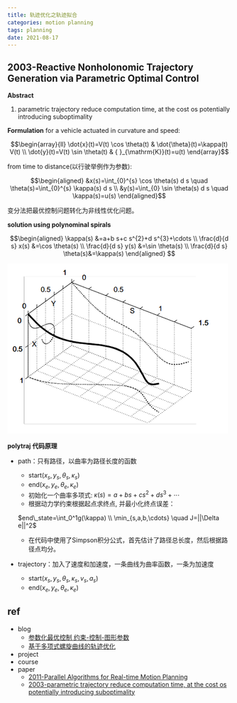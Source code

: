 ```yaml
---
title: 轨迹优化之轨迹拟合
categories: motion planning
tags: planning
date: 2021-08-17
---
```



## 2003-Reactive Nonholonomic Trajectory Generation via Parametric Optimal Control

**Abstract**

1. parametric trajectory reduce computation time, at the cost os potentially introducing suboptimality

**Formulation**
for a vehicle actuated in curvature and speed:

$$\begin{array}{ll}
\dot{x}(t)=V(t) \cos \theta(t) & \dot{\theta}(t)=\kappa(t) V(t) \\
\dot{y}(t)=V(t) \sin \theta(t) & { }_{\mathrm{K}}(t)=u(t)
\end{array}$$

from time to distance(以行驶举例作为参数):

$$\begin{aligned}
&x(s)=\int_{0}^{s} \cos \theta(s) d s \quad \theta(s)=\int_{0}^{s} \kappa(s) d s \\
&y(s)=\int_{0} \sin \theta(s) d s \quad \kappa(s)=u(s)
\end{aligned}$$

变分法把最优控制问题转化为非线性优化问题。

**solution using polynominal spirals**

$$\begin{aligned}
\kappa(s) &=a+b s+c s^{2}+d s^{3}+\cdots \\
\frac{d}{d s} x(s) &=\cos \theta(s) \\
\frac{d}{d s} y(s) &=\sin \theta(s) \\
\frac{d}{d s} \theta(s)&=\kappa(s)
\end{aligned}
$$

![spiral](pics/spiral.png)

**polytraj 代码原理**

- path：只有路径，以曲率为路径长度的函数
    - start($x_s,y_s,\theta_s,\kappa_s$)
    - end($x_e,y_e,\theta_e,\kappa_e$)
    - 初始化一个曲率多项式: $\kappa(s) =a+b s+c s^{2}+d s^{3}+\cdots$
    - 根据动力学约束根据起点求终点, 并最小化终点误差：

    $end\_state=\int_0^1g(\kappa)   \\
    \min_{s,a,b,\cdots} \quad J=||\Delta e||^2$
    - 在代码中使用了Simpson积分公式，首先估计了路径总长度，然后根据路径点均分。
- trajectory：加入了速度和加速度，一条曲线为曲率函数，一条为加速度
    - start($x_s,y_s,\theta_s,\kappa_s, v_s, a_s$)
    - end($x_e,y_e,\theta_e,\kappa_e$)



## ref

- blog 
    - [参数化最优控制 约束-控制-图形参数](https://blog.csdn.net/Neo11111/article/details/105960645)
    - [基于多项式螺旋曲线的轨迹优化](https://blog.csdn.net/github_39582118/article/details/117754864?utm_medium=distribute.pc_relevant.none-task-blog-2~default~baidujs_title~default-1.control&spm=1001.2101.3001.4242)
- project 
- course
- paper
    - [2011-Parallel Algorithms for Real-time Motion Planning](https://www.ri.cmu.edu/pub_files/2011/7/mcnaughton-thesis.pdf)
    - [2003-parametric trajectory reduce computation time, at the cost os potentially introducing suboptimality]()
    